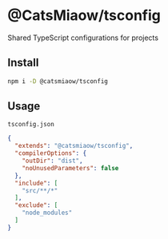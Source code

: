 # @CatsMiaow/tsconfig

Shared TypeScript configurations for projects

## Install

```sh
npm i -D @catsmiaow/tsconfig
```

## Usage

`tsconfig.json`

```json
{
  "extends": "@catsmiaow/tsconfig",
  "compilerOptions": {
    "outDir": "dist",
    "noUnusedParameters": false
  },
  "include": [
    "src/**/*"
  ],
  "exclude": [
    "node_modules"
  ]
}
```

